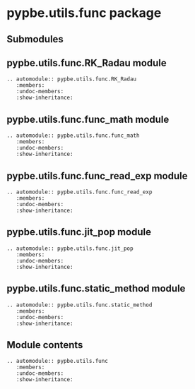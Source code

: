 # pypbe.utils.func package

## Submodules

## pypbe.utils.func.RK_Radau module

```{eval-rst}
.. automodule:: pypbe.utils.func.RK_Radau
   :members:
   :undoc-members:
   :show-inheritance:
```

## pypbe.utils.func.func_math module

```{eval-rst}
.. automodule:: pypbe.utils.func.func_math
   :members:
   :undoc-members:
   :show-inheritance:
```

## pypbe.utils.func.func_read_exp module

```{eval-rst}
.. automodule:: pypbe.utils.func.func_read_exp
   :members:
   :undoc-members:
   :show-inheritance:
```

## pypbe.utils.func.jit_pop module

```{eval-rst}
.. automodule:: pypbe.utils.func.jit_pop
   :members:
   :undoc-members:
   :show-inheritance:
```

## pypbe.utils.func.static_method module

```{eval-rst}
.. automodule:: pypbe.utils.func.static_method
   :members:
   :undoc-members:
   :show-inheritance:
```

## Module contents

```{eval-rst}
.. automodule:: pypbe.utils.func
   :members:
   :undoc-members:
   :show-inheritance:
```
